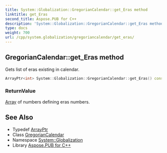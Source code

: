 ```yaml
---
title: System::Globalization::GregorianCalendar::get_Eras method
linktitle: get_Eras
second_title: Aspose.PUB for C++
description: 'System::Globalization::GregorianCalendar::get_Eras method. Gets list of eras existing in calendar in C++.'
type: docs
weight: 700
url: /cpp/system.globalization/gregoriancalendar/get_eras/
---
```

## GregorianCalendar::get_Eras method


Gets list of eras existing in calendar.

```cpp
ArrayPtr<int> System::Globalization::GregorianCalendar::get_Eras() const override
```


### ReturnValue

[Array](../../../system/array/) of numbers defining eras numbers.

## See Also

* Typedef [ArrayPtr](../../../system/arrayptr/)
* Class [GregorianCalendar](../)
* Namespace [System::Globalization](../../)
* Library [Aspose.PUB for C++](../../../)
